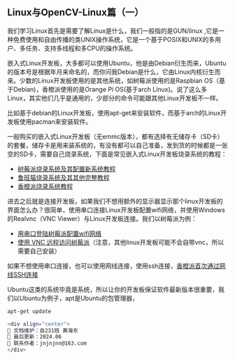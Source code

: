 ## Linux与OpenCV-Linux篇（一）

我们学习Linux首先是需要了解Linux是什么，我们一般指的是GUN/linux ,它是一种免费使用和自由传播的类UNIX操作系统，它是一个基于POSIX和UNIX的多用户、多任务、支持多线程和多CPU的操作系统。

嵌入式Linux开发板，大多都可以使用Ubuntu，他是由Debian衍生而来，Ubuntu的版本号是根据年月来命名的，而你问我Debian是什么，它由Linux内核衍生而来。少数的Linux开发板使用的是其他系统，如树莓派使用的是Raspbian OS（基于Debian)，香橙派使用的是Orange Pi OS(基于arch Linux)。说了这么多Linux，其实他们几乎是通用的，少部分的命令可能跟其他Linux开发板不一样。

比如基于debian的Linux开发板，使用apt-get来安装软件，而基于arch的Linux开发板使用pacman来安装软件。

一般购买的嵌入式Linux开发板（无emmc版本），都有选择有无储存卡（SD卡）的套餐，储存卡是用来装系统的，有没有都可以自己准备，发到货的时候都是一张空的SD卡，需要自己烧录系统，下面是常见嵌入式Linux开发板烧录系统的教程：

- [树莓派烧录系统及其配置新系统教程](https://blog.csdn.net/lx_nhs/article/details/124859914)
- [鲁班猫烧录系统及其其他完整教程](https://doc.embedfire.com/linux/rk356x/quick_start/zh/latest/quick_start/flash_img/flash_img.html#id2)
- [香橙派烧录系统教程](https://blog.csdn.net/v13111329954/article/details/140795351)

进去之后就是连接开发板，如果我们不想用额外的显示器显示那个linux开发板的界面怎么办？很简单，使用串口连接Linux开发板配置wifi网络，并使用Windows的Realvnc（VNC Viewer）与Linux开发板连接。我们以树莓派为例：

- [用串口登陆树莓派配置wifi网络](https://blog.csdn.net/u011198687/article/details/120954860)
- [使用 VNC 远程访问树莓派](https://blog.csdn.net/qq_44214671/article/details/110581282)（注意，其他linux开发板可能不会自带vnc，所以需要自己安装）

如果不想使用串口连接，也可以使用网线连接，使用ssh连接，[香橙派首次通过网线SSH连接](https://blog.csdn.net/weixin_73546700/article/details/135931466)

Ubuntu这类的系统毕竟是系统，所以让你的开发板保证软件最新版本很重要，我们以Ubuntu为例子，apt是Ubuntu的包管理器，

```bash
apt-get update

<div align="center">
🎨 文档维护：自231班 黄海东 
📅 最后更新：2024.06  
📧 联系作者：jnjnjnn@163.com
</div>